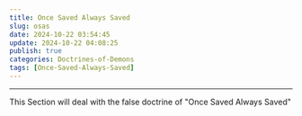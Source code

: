 ```yaml
---
title: Once Saved Always Saved
slug: osas
date: 2024-10-22 03:54:45
update: 2024-10-22 04:08:25
publish: true
categories: Doctrines-of-Demons
tags: [Once-Saved-Always-Saved]
---
```

---

This Section will deal with the false doctrine of "Once Saved Always Saved"
